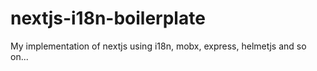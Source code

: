 # nextjs-i18n-boilerplate

My implementation of nextjs using i18n, mobx, express, helmetjs and so on...
